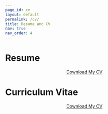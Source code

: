 ```yaml
---
page_id: cv
layout: default
permalink: /cv/
title: Resume and CV
nav: true
nav_order: 4
---
```

# Resume

<p align="center">
  <a href="/assets/pdf/Resume_2024.pdf" class="btn btn-primary btn-lg" download aria-label="Download my Curriculum Vitae">
    <i class="fas fa-download"></i> Download My CV
  </a>
</p>

# Curriculum Vitae

<p align="center">
  <a href="/assets/pdf/CV_2024.pdf" class="btn btn-primary btn-lg" download aria-label="Download my Curriculum Vitae">
    <i class="fas fa-download"></i> Download My CV
  </a>
</p>

